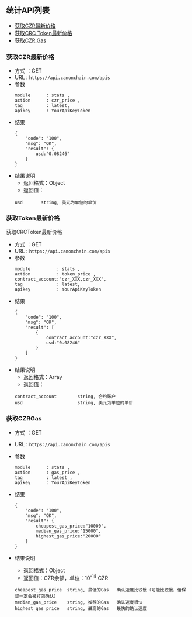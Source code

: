 
## 统计API列表
- [获取CZR最新价格](#获取CZR最新价格)
- [获取CRC Token最新价格](#获取Token最新价格)
- [获取CZR Gas](#获取CZRGas)

### 获取CZR最新价格


- 方式 ：GET
- URL : `https://api.canonchain.com/apis`
- 参数
    ```
    module      : stats ,
    action      : czr_price ,
    tag         : latest,
    apikey      : YourApiKeyToken
    ```
- 结果
    ```
    {
        "code": "100",
        "msg": "OK",
        "result": {
            usd:"0.08246"
        }
    }
    ```
- 结果说明
    - 返回格式：Object
    - 返回值：
    ```
    usd       string, 美元为单位的单价
    ```

### 获取Token最新价格

获取CRCToken最新价格

- 方式 ：GET
- URL : `https://api.canonchain.com/apis`
- 参数
    ```
    module          : stats ,
    action          : token_price ,
    contract_account:"czr_XXX,czr_XXX",
    tag             : latest,
    apikey          : YourApiKeyToken
    ```
- 结果
    ```
    {
        "code": "100",
        "msg": "OK",
        "result": [
            {
                contract_account:"czr_XXX",
                usd:"0.08246"
            }
        ]
    }
    ```
- 结果说明
    - 返回格式：Array
    - 返回值：
    ```
    contract_account        string, 合约账户
    usd                     string, 美元为单位的单价
    ```

### 获取CZRGas

- 方式 ：GET
- URL : `https://api.canonchain.com/apis`
- 参数
    ```
    module      : stats ,
    action      : gas_price ,
    tag         : latest ,
    apikey      : YourApiKeyToken
    ```
- 结果
    ```
    {
        "code": "100",
        "msg": "OK",
        "result": {
            cheapest_gas_price:"10000",
            median_gas_price:"15000",
            highest_gas_price:"20000"
        }
    }
    ```
- 结果说明
    - 返回格式：Object
    - 返回值：CZR余额，单位：10<sup>-18</sup> CZR
        
    ```
    cheapest_gas_price  string, 最低的Gas   确认速度比较慢（可能比较慢，但保证一定会被打包确认）
    median_gas_price    string, 推荐的Gas   确认速度很快
    highest_gas_price   string, 最高的Gas   最快的确认速度
    ```